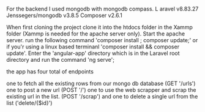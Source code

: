 For the backend I used mongodb with mongodb compass.
L
aravel  v8.83.27
Jenssegers/mongodb v3.8.5
Composer v2.6.1

When first cloning the project clone it into the htdocs folder in the Xammp folder (Xammp is needed for the apache server only).
Start the apache server.
run the following command 'composer install ; composer update;' or if you'r using a linux based terminanl 'composer install && composer update'.
Enter the 'angular-app' directory which is in the Laravel root directory and run the command 'ng serve';

the app has four total of endpoints

one to fetch all the existing rows from our mongo db database (GET '/urls')
one to post a new url (POST '/')
one to use the web scrapper and scrap the existing url in the list. (POST '/scrap')
and one to delete a single url from the list ('delete/{$id}')
